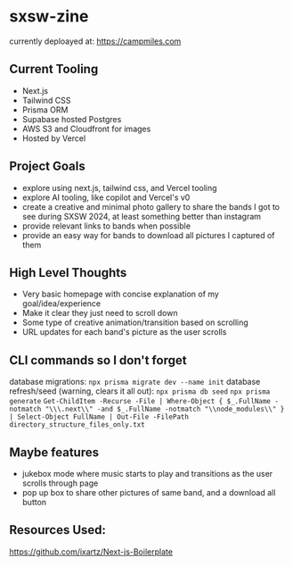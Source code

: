 # sxsw-zine

currently deploayed at: https://campmiles.com

## Current Tooling
- Next.js
- Tailwind CSS
- Prisma ORM
- Supabase hosted Postgres
- AWS S3 and Cloudfront for images
- Hosted by Vercel

## Project Goals
- explore using next.js, tailwind css, and Vercel tooling
- explore AI tooling, like copilot and Vercel's v0
- create a creative and minimal photo gallery to share the bands I got to see during SXSW 2024, at least something better than instagram
- provide relevant links to bands when possible
- provide an easy way for bands to download all pictures I captured of them

## High Level Thoughts
- Very basic homepage with concise explanation of my goal/idea/experience
- Make it clear they just need to scroll down
- Some type of creative animation/transition based on scrolling
- URL updates for each band's picture as the user scrolls

## CLI commands so I don't forget
database migrations: `npx prisma migrate dev --name init`
database refresh/seed (warning, clears it all out): `npx prisma db seed`
`npx prisma generate`
`Get-ChildItem -Recurse -File | Where-Object { $_.FullName -notmatch "\\\.next\\" -and $_.FullName -notmatch "\\node_modules\\" } | Select-Object FullName | Out-File -FilePath directory_structure_files_only.txt`

## Maybe features
- jukebox mode where music starts to play and transitions as the user scrolls through page
- pop up box to share other pictures of same band, and a download all button

## Resources Used:
https://github.com/ixartz/Next-js-Boilerplate

